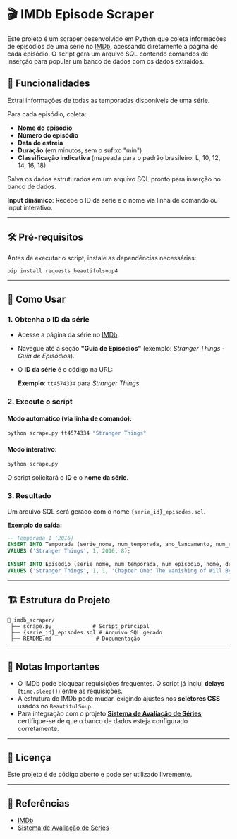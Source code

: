  # 🎬 IMDb Episode Scraper  
  
 Este projeto é um scraper desenvolvido em Python que coleta informações de episódios de uma série no [IMDb](https://www.imdb.com), acessando diretamente a página de cada episódio. O script gera um arquivo SQL contendo comandos de inserção para popular um banco de dados com os dados extraídos.  
  
 ## 🚀 Funcionalidades  
  
 Extrai informações de todas as temporadas disponíveis de uma série.  
  
 Para cada episódio, coleta:  
  
 - **Nome do episódio**  
 - **Número do episódio**  
 - **Data de estreia**  
 - **Duração** (em minutos, sem o sufixo "min")  
 - **Classificação indicativa** (mapeada para o padrão brasileiro: L, 10, 12, 14, 16, 18)  
  
 Salva os dados estruturados em um arquivo SQL pronto para inserção no banco de dados.  
  
 **Input dinâmico**: Recebe o ID da série e o nome via linha de comando ou input interativo.  
  
 ---  
  
 ## 🛠️ Pré-requisitos  
  
 Antes de executar o script, instale as dependências necessárias:  
  
 ```bash  
 pip install requests beautifulsoup4  
 ```  
  
 ---  
  
 ## 📜 Como Usar  
  
 ### 1. Obtenha o ID da série  
  
 - Acesse a página da série no [IMDb](https://www.imdb.com).  
 - Navegue até a seção **"Guia de Episódios"** (exemplo: *Stranger Things - Guia de Episódios*).  
 - O **ID da série** é o código na URL:  
  
   **Exemplo**: `tt4574334` para *Stranger Things*.  
  
 ### 2. Execute o script  
  
 #### Modo automático (via linha de comando):  
  
 ```bash  
 python scrape.py tt4574334 "Stranger Things"  
 ```  
  
 #### Modo interativo:  
  
 ```bash  
 python scrape.py  
 ```  
  
 O script solicitará o **ID** e o **nome da série**.  
  
 ### 3. Resultado  
  
 Um arquivo SQL será gerado com o nome `{serie_id}_episodes.sql`.  
  
 **Exemplo de saída:**  
  
 ```sql  
 -- Temporada 1 (2016)  
 INSERT INTO Temporada (serie_nome, num_temporada, ano_lancamento, num_episodios)  
 VALUES ('Stranger Things', 1, 2016, 8);  
  
 INSERT INTO Episodio (serie_nome, num_temporada, num_episodio, nome, duracao, data_estreia, classificacao)  
 VALUES ('Stranger Things', 1, 1, 'Chapter One: The Vanishing of Will Byers', 47, '2016-07-15', '14');  
 ```  
  
 ---  
  
 ## 🏗️ Estrutura do Projeto  
  
 ```plaintext  
 📂 imdb_scraper/  
  ├── scrape.py             # Script principal  
  ├── {serie_id}_episodes.sql # Arquivo SQL gerado  
  ├── README.md              # Documentação  
 ```  

 ---  
  
 ## 🛑 Notas Importantes  
  
 - O IMDb pode bloquear requisições frequentes. O script já inclui **delays** (`time.sleep()`) entre as requisições.  
 - A estrutura do IMDb pode mudar, exigindo ajustes nos **seletores CSS** usados no `BeautifulSoup`.  
 - Para integração com o projeto **[Sistema de Avaliação de Séries](https://github.com/renangrothe/Sistema-De-Avaliacao-de-Series)**, certifique-se de que o banco de dados esteja configurado corretamente.  
  
 ---  
  
 ## 📄 Licença  
  
 Este projeto é de código aberto e pode ser utilizado livremente.  
  
 ---  
  
 ## 🔗 Referências  
  
 - [IMDb](https://www.imdb.com)  
 - [Sistema de Avaliação de Séries](https://github.com/renangrothe/Sistema-De-Avaliacao-de-Series)  

